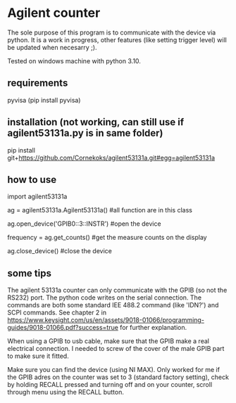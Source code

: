 # Agilent counter
The sole purpose of this program is to communicate with the device via python. It is a work in progress, other features (like setting trigger level) will be updated when necesarry ;).

Tested on windows machine with python 3.10.

## requirements
pyvisa (pip install pyvisa)

## installation (not working, can still use if agilent53131a.py is in same folder)
pip install git+https://github.com/Cornekoks/agilent53131a.git#egg=agilent53131a

## how to use
import agilent53131a

ag = agilent53131a.Agilent53131a() #all function are in this class

ag.open_device('GPIB0::3::INSTR') #open the device

frequency = ag.get_counts() #get the measure counts on the display

ag.close_device() #close the device

## some tips
The agilent 53131a counter can only communicate with the GPIB (so not the RS232) port. 
The python code writes on the serial connection. The commands are both some standard IEE 488.2 command (like 'IDN?') and SCPI commands. 
See chapter 2 in https://www.keysight.com/us/en/assets/9018-01066/programming-guides/9018-01066.pdf?success=true for further explanation.

When using a GPIB to usb cable, make sure that the GPIB make a real electrical connection. I needed to screw of the cover of the male GPIB part to make sure it fitted.

Make sure you can find the device (using NI MAX). Only worked for me if the GPIB adres on the counter was set to 3 (standard factory setting), check by holding RECALL pressed and turning off and on your counter, scroll through menu using the RECALL button.


